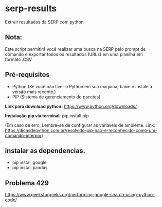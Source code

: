 # serp-results
Extrair resultados da SERP com python

## Nota:
Este script permitirá você realizar uma busca na SERP pelo prompt de comando e exportar todos os resultados (URLs) em uma planilha em formato .CSV

## Pré-requisitos
- Python (Se você não tiver o Python em sua máquina, baixe e instale a versão mais recente.)
- PIP (Sistema de gerenciamento de pacotes)

**Link para download python:** https://www.python.org/downloads/<br>

**Instalação pip via terminal:** pip install pip<br> 

(Em caso de erro, Lembre-se de configurar as váriaveis de ambiente. 
Link: https://dicasdepython.com.br/resolvido-pip-nao-e-reconhecido-como-um-comando-interno/)

## instalar as dependencias.
- pip install google
- pip install pandas

## Problema 429
https://www.geeksforgeeks.org/performing-google-search-using-python-code/